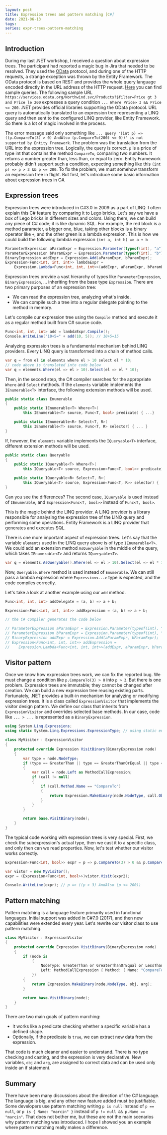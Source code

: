 ```yaml
---
layout: post
title: Expression trees and pattern matching [C#]
date: 2021-06-13
tags: 
series: expr-trees-pattern-matching
---
```

## Introduction

During my last .NET workshop, I received a question about expression trees. The participant had reported a magic bug in Jira that needed to be resolved. They used the [OData](https://www.odata.org/) protocol, and during one of the HTTP requests, a strange exception was thrown by the Entity Framework. The OData protocol is based on REST and provides the whole query language encoded directly in the URL address of the HTTP request. [Here](https://www.odata.org/documentation/odata-version-2-0/uri-conventions/) you can find sample queries. The following sample URL `https://services.odata.org/Northwind.svc/Products?$filter=Price gt 3 and Price le 200` expresses a query condition `... Where Price> 3 && Price <= 200`. .NET provides official libraries supporting the OData protocol. URL query is automatically translated to an expression tree representing a LINQ query and then sent to the configured LINQ provider, like Entity Framework. So there is a lot of magic involved in the process.

The error message said only something like `... query '(int p) => ((p.CompareTo(3) > 0) AndAlso (p.CompareTo(200) <= 0))' is not supported by Entity Framework`.  The problem was the translation from the URL into the expression tree. Logically, the query is correct. `p` is a price of type int that contains the method `CompareTo`, comparing two numbers. It returns a number greater than, less than, or equal to zero. Entity Framework probably didn't support such a condition, expecting something like this `(int p) => p > 3 && p <= 200`. To fix the problem, we must somehow transform an expression tree in flight. But first, let's introduce some basic information about expression trees in C#. 

## Expression trees

Expression trees were introduced in C#3.0 in 2009 as a part of LINQ. I often explain this C# feature by comparing it to Lego bricks. Let's say we have a box of Lego bricks in different sizes and colors. Using them, we can build any piece of C# code; it is like dynamic SQL. For example, the red block is a method parameter, a bigger one, blue, taking other blocks is a binary operator like `+`, and the other green is a lambda expression. This is how we could build the following lambda expression `(int a, int b) => a + b`

```csharp
ParameterExpression aParamExpr = Expression.Parameter(typeof(int), "a");
ParameterExpression bParamExpr = Expression.Parameter(typeof(int), "b");
BinaryExpression addExpr = Expression.Add(aParamExpr, bParamExpr);
Expression<Func<int, int, int>> lambdaExpr =
    Expression.Lambda<Func<int, int, int>>(addExpr, aParamExpr, bParamExpr);    
```

Expression trees provide a vast hierarchy of types like `ParameterExpression`, `BinaryExpression`, ... inheriting from the base type `Expression`. There are two primary purposes of an expression tree:
- We can read the expression tree, analyzing what's inside.
- We can compile such a tree into a regular delegate pointing to the method in memory.

Let's compile our expression tree using the `Compile` method and execute it as a regular method built from C# source code.

```csharp
Func<int, int, int> add = lambdaExpr.Compile();
Console.WriteLine("10+5=" + add(10, 5)); // 10+5=15
```

Analyzing expression trees is a fundamental mechanism behind LINQ providers. Every LINQ query is transformed into a chain of method calls.

```csharp
var q = from el in elements where el > 10 select el * 10;
// code above is translated into code below
var q = elements.Where(el => el > 10).Select(el => el * 10);
```

Then, in the second step, the C# compiler searches for the appropriate `Where` and `Select` methods. If the `elements` variable implements the `IEnumerable<T>` interface, the following extension methods will be used.

```csharp
public static class Enumerable
{
	public static IEnumerable<T> Where<T>(
		this IEnumerable<T> source, Func<T, bool> predicate) { ...}

	public static IEnumerable<R> Select<T, R>(
		this IEnumerable<T> source, Func<T, R> selector) { ... }	
}
```

If, however, the `elements` variable implements the `IQueryable<T>` interface, different extension methods will be used.

```csharp
public static class Queryable
{
	public static IQueryable<T> Where<T>(
		this IQueryable<T> source, Expression<Func<T, bool>> predicate) { ... }

	public static IQueryable<R> Select<T, R>(
		this IQueryable<T> source, Expression<Func<T, R>> selector) { ... }
}
```

Can you see the differences? The second case, `IQueryable` is used instead of `IEnumerable`, and `Expression<Func<T, bool>>` instead of `Func<T, bool>`. 

This is the magic behind the LINQ provider. A LINQ provider is a library responsible for analysing the expression tree of the LINQ query and performing some operations. Entity Framework is a LINQ provider that generates and executes SQL. 

There is one more important aspect of expression trees. Let's say that the variable `elements` used in the LINQ query above is of type `IEnumerable<T>`. We could add an extension method `AsQueryable` in the middle of the query, which takes `IEnumerable<T>` and returns `IQueryable<T>`.

```csharp
var q = elements.AsQueryable().Where(el => el > 10).Select(el => el * 10);
```

Now, `Queryable.Where` method is used instead of `Enumerable`. We can still pass a lambda expression where `Expression<...>` type is expected, and the code compiles correctly.

Let's take a look at another example using our `add` method.

```csharp
Func<int, int, int> addDelegate = (a, b) => a + b;

Expression<Func<int, int, int>> addExpression = (a, b) => a + b;

// the C# compiler generates the code below

// ParameterExpression aParamExpr = Expression.Parameter(typeof(int), "a");
// ParameterExpression bParamExpr = Expression.Parameter(typeof(int), "b");
// BinaryExpression addExpr = Expression.Add(aParamExpr, bParamExpr);
// Expression<Func<int, int, int>> addExpression =
//    Expression.Lambda<Func<int, int, int>>(addExpr, aParamExpr, bParamExpr); 
```

## Visitor pattern

Once we know how expression trees work, we can fix the reported bug. We must change a condition like `p.CompareTo(3) > 0` into `p > 3`. But there is one problem. Expression trees are immutable; they cannot be changed after creation. We can build a new expression tree reusing existing parts. Fortunately, .NET provides a built-in mechanism for analyzing or modifying expression trees. It is a class called `ExpressionVisitor` that implements the visitor design pattern. We define our class that inherits from `ExpressionVisitor` and overrides selected base methods. In our case, code like `... > ...` is represented as a `BinaryExpression`. 

```csharp
using System.Linq.Expressions;
using static System.Linq.Expressions.ExpressionType; // using static enum

class MyVisitor : ExpressionVisitor
{
    protected override Expression VisitBinary(BinaryExpression node)
    {
        var type = node.NodeType;
        if (type == GreaterThan || type == GreaterThanOrEqual || type == LessThan || type == LessThanOrEqual)
        {
            var call = node.Left as MethodCallExpression;
            if (call != null)
            {
                if (call.Method.Name == "CompareTo")
                {
                    return Expression.MakeBinary(node.NodeType, call.Object!, call.Arguments[0]);
                }
            }
        }

        return base.VisitBinary(node);
    }
}
```

The typical code working with expression trees is very special. First, we check the subexpression's actual type, then we cast it to a specific class, and only then can we read properties. Now, let's test whether our visitor works correctly. 

```csharp
Expression<Func<int, bool>> expr = p => p.CompareTo(3) > 0 && p.CompareTo(200) <= 0;

var vistor = new MyVisitor();
expr = (Expression<Func<int, bool>>)vistor.Visit(expr2);

Console.WriteLine(expr); // p => ((p > 3) AndAlso (p <= 200))
```

## Pattern matching

Pattern matching is a language feature primarily used in functional languages. Initial support was added in C#7.0 (2017), and then new capabilities were extended every year. Let's rewrite our visitor class to use pattern matching.

```csharp
class MyVisitor : ExpressionVisitor
{
    protected override Expression VisitBinary(BinaryExpression node)
    {
        if (node is
            {
                NodeType: GreaterThan or GreaterThanOrEqual or LessThan or LessThanOrEqual,
                Left: MethodCallExpression { Method: { Name: "CompareTo" }, Object: { } obj, Arguments: [var arg] }
            })
        {
            return Expression.MakeBinary(node.NodeType, obj, arg);
        }

        return base.VisitBinary(node);
    }
}
```

There are two main goals of pattern marching:
- It works like a predicate checking whether a specific variable has a defined shape.
- Optionally, if the predicate is `true`, we can extract new data from the expression.
 
That code is much cleaner and easier to understand. There is no type checking and casting, and the expression is very declarative. New variables, `obj` and `arg`, are assigned to correct data and can be used only inside an if statement.

## Summary

There have been many discussions about the direction of the C# language. The language is big, and any other new feature added must be justifiable. Some developers use pattern matching writing `p is null` instead of `p == null`, or `p is { Name: "marcin" }` instead of `p != null && p.Name == "marcin"`. That does not bother me, but these are not the main scenarios why pattern matching was introduced. I hope I showed you an example where pattern matching really makes a difference. 